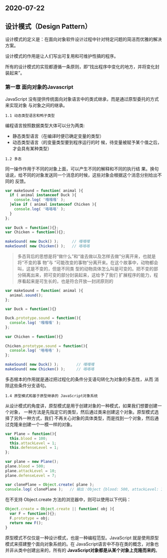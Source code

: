 ## 2020-07-22

## 设计模式（Design Pattern）

设计模式的定义是：在面向对象软件设计过程中针对特定问题的简洁而优雅的解决方案。

设计模式的作用是让人们写出可复用和可维护性搞的程序。

所有的设计模式的实现都遵循一条原则，即“找出程序中变化的地方，并将变化封装起来”。

### 第一章 面向对象的Javascript

JavaScript 没有提供传统面向对象语言中的类式继承，而是通过原型委托的方式来实现对象 与对象之间的继承。

`1.1 动态类型语言和鸭子类型` 

编程语言按照数据类型大体可以分为两类:
- 静态类型语言（在编译时便已确定变量的类型）
- 动态类型语言（的变量类型要到程序运行的时 候，待变量被赋予某个值之后，才会具有某种类型）

`1.2 多态`

同一操作作用于不同的对象上面，可以产生不同的解释和不同的执行结 果。换句话说，给不同的对象发送同一个消息的时候，这些对象会根据这个消息分别给出不同的 反馈。 

```js
var makeSound = function( animal ){     
  if ( animal instanceof Duck ){         
    console.log( '嘎嘎嘎' );     
  }else if ( animal instanceof Chicken ){         
    console.log( '咯咯咯' );     
  } 
}; 
 
var Duck = function(){}; 
var Chicken = function(){}; 
 
makeSound( new Duck() );      // 嘎嘎嘎 
makeSound( new Chicken() );   // 咯咯咯
```

>多态背后的思想是将“做什么”和“谁去做以及怎样去做”分离开来，也就是将“不变的事 物”与 “可能改变的事物”分离开来。在这个故事中，动物都会叫，这是不变的，但是不同类 型的动物具体怎么叫是可变的。把不变的部分隔离出来，把可变的部分封装起来，这给予了我们 扩展程序的能力，程序看起来是可生长的，也是符合开放—封闭原则的

```js
var makeSound = function( animal ){     
  animal.sound(); 
};

var Duck = function(){}   
 
Duck.prototype.sound = function(){     
  console.log( '嘎嘎嘎' );
}; 
 
var Chicken = function(){} 
 
Chicken.prototype.sound = function(){     
  console.log( '咯咯咯' ); 
}; 
 
makeSound( new Duck() );        // 嘎嘎嘎 
makeSound( new Chicken() );     // 咯咯咯 
```

多态根本的作用就是通过把过程化的条件分支语句转化为对象的多态性，从而 消除这些条件分支语句。

`1.4 原型模式和基于原型继承的 JavaScript对象系统 `

从设计模式的角度讲，原型模式是用于创建对象的一种模式，如果我们想要创建一个对象， 一种方法是先指定它的类型，然后通过类来创建这个对象。原型模式选择了另外一种方式，我们 不再关心对象的具体类型，而是找到一个对象，然后通过克隆来创建一个一模一样的对象。 

```js
var Plane = function(){     
  this.blood = 100;     
  this.attackLevel = 1;     
  this.defenseLevel = 1; 
}; 
 
var plane = new Plane(); 
plane.blood = 500; 
plane.attackLevel = 10; 
plane.defenseLevel = 7; 
 
var clonePlane = Object.create( plane ); 
console.log( clonePlane );   // 输出：Object {blood: 500, attackLevel: 10, defenseLevel: 7} 
```

在不支持 Object.create 方法的浏览器中，则可以使用以下代码： 

```js
Object.create = Object.create || function( obj ){     
  var F = function(){};      
  F.prototype = obj; 
  return new F(); 
}
```

原型模式不仅仅是一种设计模式，也是一种编程范型。JavaScript 就是使用原型 模式来搭建整个面向对象系统的。在 JavaScript语言中不存在类的概念，对象也并非从类中创建出来的，所有的 **JavaScript对象都是从某个对象上克隆而来的**。 
